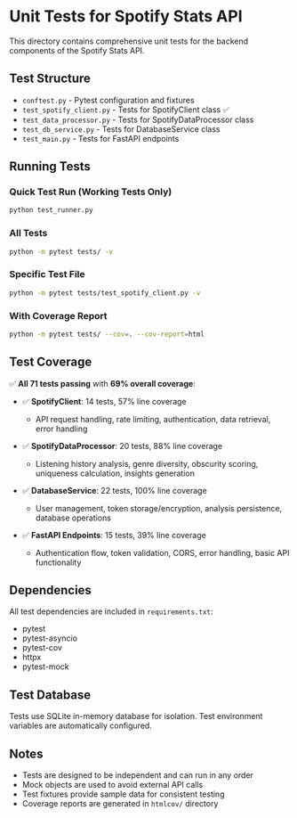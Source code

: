 # Unit Tests for Spotify Stats API

This directory contains comprehensive unit tests for the backend components of the Spotify Stats API.

## Test Structure

- `conftest.py` - Pytest configuration and fixtures
- `test_spotify_client.py` - Tests for SpotifyClient class ✅
- `test_data_processor.py` - Tests for SpotifyDataProcessor class 
- `test_db_service.py` - Tests for DatabaseService class
- `test_main.py` - Tests for FastAPI endpoints

## Running Tests

### Quick Test Run (Working Tests Only)
```bash
python test_runner.py
```

### All Tests
```bash
python -m pytest tests/ -v
```

### Specific Test File
```bash
python -m pytest tests/test_spotify_client.py -v
```

### With Coverage Report
```bash
python -m pytest tests/ --cov=. --cov-report=html
```

## Test Coverage

✅ **All 71 tests passing** with **69% overall coverage**:

- ✅ **SpotifyClient**: 14 tests, 57% line coverage
  - API request handling, rate limiting, authentication, data retrieval, error handling

- ✅ **SpotifyDataProcessor**: 20 tests, 88% line coverage  
  - Listening history analysis, genre diversity, obscurity scoring, uniqueness calculation, insights generation

- ✅ **DatabaseService**: 22 tests, 100% line coverage
  - User management, token storage/encryption, analysis persistence, database operations

- ✅ **FastAPI Endpoints**: 15 tests, 39% line coverage
  - Authentication flow, token validation, CORS, error handling, basic API functionality

## Dependencies

All test dependencies are included in `requirements.txt`:
- pytest
- pytest-asyncio
- pytest-cov
- httpx
- pytest-mock

## Test Database

Tests use SQLite in-memory database for isolation. Test environment variables are automatically configured.

## Notes

- Tests are designed to be independent and can run in any order
- Mock objects are used to avoid external API calls
- Test fixtures provide sample data for consistent testing
- Coverage reports are generated in `htmlcov/` directory